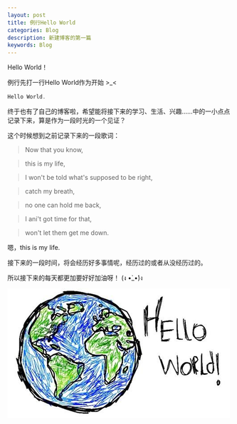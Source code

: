 ```yaml
---
layout: post
title: 例行Hello World
categories: Blog
description: 新建博客的第一篇
keywords: Blog
---
```


Hello World！

<!--more-->

例行先打一行Hello World作为开始 >_<

```C
Hello World.
```

终于也有了自己的博客啦，希望能将接下来的学习、生活、兴趣……中的一小点点记录下来，算是作为一段时光的一个见证？

这个时候想到之前记录下来的一段歌词：

>Now that you know,

>this is my life,

>I won't be told what's supposed to be right,

>catch my breath,

>no one can hold me back,

>I ani't got time for that,

>won't let them get me down.

嗯，this is my life.

接下来的一段时间，将会经历好多事情呢，经历过的或者从没经历过的。

所以接下来的每天都更加要好好加油呀！  (ง •̀_•́)ง 

![Hello World](/images/2018-03-16-HelloWorld/pic2.jpg)